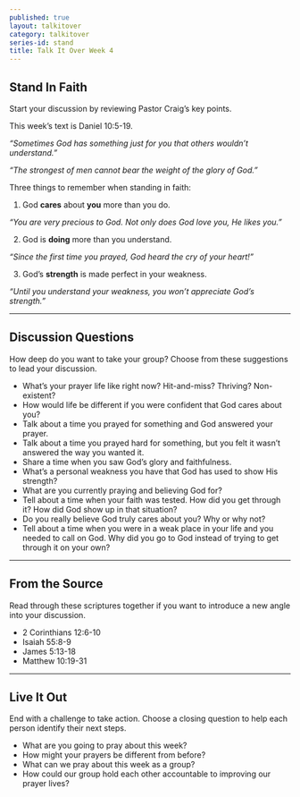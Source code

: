 ```yaml
---
published: true
layout: talkitover
category: talkitover
series-id: stand
title: Talk It Over Week 4
---
```


## Stand In Faith
<p class="lead">Start your discussion by reviewing Pastor Craig’s key points.</p>
 
This week’s text is Daniel 10:5-19.
 
_“Sometimes God has something just for you that others wouldn’t understand.”_

_“The strongest of men cannot bear the weight of the glory of God.”_
     
Three things to remember when standing in faith:
 
1. God **cares** about **you** more than you do.
 
_“You are very precious to God. Not only does God love you, He likes you.”_
 
2. God is **doing** more than you understand.
 
_“Since the first time you prayed, God heard the cry of your heart!”_
    
3. God’s **strength** is made perfect in your weakness.
 
_“Until you understand your weakness, you won’t appreciate God’s strength.”_

* * *

## Discussion Questions
<p class="lead">How deep do you want to take your group? Choose from these suggestions to lead your discussion.</p>

* What’s your prayer life like right now? Hit-and-miss? Thriving? Non-existent?
* How would life be different if you were confident that God cares about you?
* Talk about a time you prayed for something and God answered your prayer. 
* Talk about a time you prayed hard for something, but you felt it wasn’t answered the way you wanted it. 
* Share a time when you saw God’s glory and faithfulness.
* What’s a personal weakness you have that God has used to show His strength?
* What are you currently praying and believing God for?
* Tell about a time when your faith was tested. How did you get through it? How did God show up in that situation?
* Do you really believe God truly cares about you? Why or why not?
* Tell about a time when you were in a weak place in your life and you needed to call on God. Why did you go to God instead of trying to get through it on your own?

* * *

## From the Source
<p class="lead">Read through these scriptures together if you want to introduce a new angle into your discussion.</p>

* 2 Corinthians 12:6-10
* Isaiah 55:8-9
* James 5:13-18
* Matthew 10:19-31

* * *

## Live It Out
<p class="lead">End with a challenge to take action. Choose a closing question to help each person identify their next steps.</p>

* What are you going to pray about this week?
* How might your prayers be different from before?
* What can we pray about this week as a group?
* How could our group hold each other accountable to improving our prayer lives?
